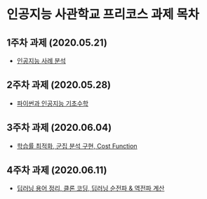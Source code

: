 # 인공지능 사관학교 프리코스 과제 목차

## 1주차 과제 (2020.05.21)
* [인공지능 사례 분석](https://github.com/littlepowerman/littlepowerman/blob/master/littlepowerman.ipynb)

## 2주차 과제 (2020.05.28)
* [파이썬과 인공지능 기초수학](https://nbviewer.jupyter.org/github/littlepowerman/littlepowerman/blob/8620fe2ce4b0930abe578fe405a083d14992ddcc/2%E1%84%8C%E1%85%AE%E1%84%8E%E1%85%A1%E1%84%80%E1%85%AA%E1%84%8C%E1%85%A6.ipynb)

## 3주차 과제 (2020.06.04)
* [학습률 최적화, 군집 분석 구현, Cost Function](https://nbviewer.jupyter.org/github/littlepowerman/littlepowerman/blob/f69d18a2acbadd4dd4f776ca9513579e5b49e23d/3%EC%A3%BC%EC%B0%A8_%EA%B3%BC%EC%A0%9C_.ipynb)

## 4주차 과제 (2020.06.11)
* [딥러닝 용어 정리, 클론 코딩, 딥러닝 순전파 & 역전파 계산](https://nbviewer.jupyter.org/github/littlepowerman/littlepowerman/blob/baa2edaaff1c123ed2cbbfdec88f848c18ac57b4/4%EC%A3%BC%EC%B0%A8_%EA%B3%BC%EC%A0%9C.ipynb)
